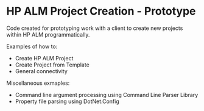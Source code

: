 # HP ALM Project Creation - Prototype

Code created for prototyping work with a client to create new projects within HP ALM programmatically.

Examples of how to:
- Create HP ALM Project
- Create Project from Template
- General connectivity

Miscellaneous exmaples:
- Command line argument processing using Command Line Parser Library
- Property file parsing using DotNet.Config
